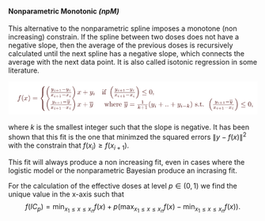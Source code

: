 #### Nonparametric Monotonic *(npM)*

 This alternative to the nonparametric spline imposes a monotone (non increasing) constrain. If the spline between two doses does not have a negative slope, then the average of the previous doses is recursively calculated until the next spline has a negative slope, which connects the average with the next data point. It is also called isotonic regression in some literature. 

<img src="images/fig4.png" alt="drawing" style="width:550px;"/>



where  *k* is the smallest integer such that the slope is negative. It has been shown that this fit is the one that minimzed the squared errors $\|y-f(x)\|^2$ with the constrain that $f(x_i)\geq f(x_{i+1})$.

This fit will always produce a non increasing fit, even in cases where the logistic model or the nonparametric Bayesian produce an incrasing fit.

For the calculation of the effective doses at level $p\in (0,1)$ we find the unique value in the x-axis such that 
$$
f(IC_{p}) = \min_{x_1\leq x\leq x_n}f(x)+p\left(\max_{x_1\leq x\leq x_n}{f(x)}-\min_{x_1\leq x\leq x_n}{f(x)}\right).
$$

